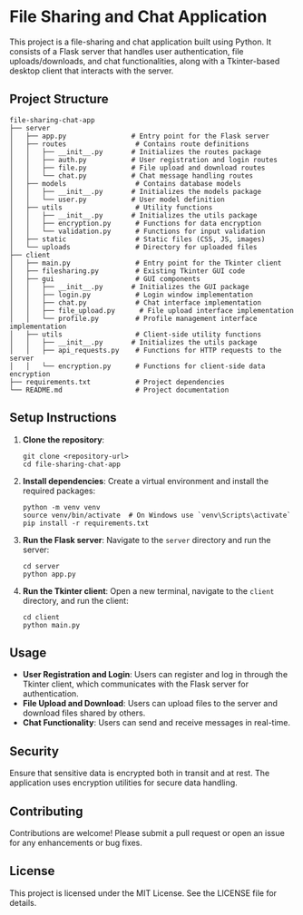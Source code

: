 # File Sharing and Chat Application

This project is a file-sharing and chat application built using Python. It consists of a Flask server that handles user authentication, file uploads/downloads, and chat functionalities, along with a Tkinter-based desktop client that interacts with the server.

## Project Structure

```
file-sharing-chat-app
├── server
│   ├── app.py                # Entry point for the Flask server
│   ├── routes                 # Contains route definitions
│   │   ├── __init__.py       # Initializes the routes package
│   │   ├── auth.py           # User registration and login routes
│   │   ├── file.py           # File upload and download routes
│   │   └── chat.py           # Chat message handling routes
│   ├── models                 # Contains database models
│   │   ├── __init__.py       # Initializes the models package
│   │   └── user.py           # User model definition
│   ├── utils                  # Utility functions
│   │   ├── __init__.py       # Initializes the utils package
│   │   ├── encryption.py      # Functions for data encryption
│   │   └── validation.py      # Functions for input validation
│   ├── static                 # Static files (CSS, JS, images)
│   └── uploads                # Directory for uploaded files
├── client
│   ├── main.py                # Entry point for the Tkinter client
│   ├── filesharing.py         # Existing Tkinter GUI code
│   ├── gui                    # GUI components
│   │   ├── __init__.py       # Initializes the GUI package
│   │   ├── login.py           # Login window implementation
│   │   ├── chat.py            # Chat interface implementation
│   │   ├── file_upload.py      # File upload interface implementation
│   │   └── profile.py         # Profile management interface implementation
│   ├── utils                  # Client-side utility functions
│   │   ├── __init__.py       # Initializes the utils package
│   │   ├── api_requests.py    # Functions for HTTP requests to the server
│   │   └── encryption.py      # Functions for client-side data encryption
├── requirements.txt           # Project dependencies
└── README.md                  # Project documentation
```

## Setup Instructions

1. **Clone the repository**:
   ```
   git clone <repository-url>
   cd file-sharing-chat-app
   ```

2. **Install dependencies**:
   Create a virtual environment and install the required packages:
   ```
   python -m venv venv
   source venv/bin/activate  # On Windows use `venv\Scripts\activate`
   pip install -r requirements.txt
   ```

3. **Run the Flask server**:
   Navigate to the `server` directory and run the server:
   ```
   cd server
   python app.py
   ```

4. **Run the Tkinter client**:
   Open a new terminal, navigate to the `client` directory, and run the client:
   ```
   cd client
   python main.py
   ```

## Usage

- **User Registration and Login**: Users can register and log in through the Tkinter client, which communicates with the Flask server for authentication.
- **File Upload and Download**: Users can upload files to the server and download files shared by others.
- **Chat Functionality**: Users can send and receive messages in real-time.

## Security

Ensure that sensitive data is encrypted both in transit and at rest. The application uses encryption utilities for secure data handling.

## Contributing

Contributions are welcome! Please submit a pull request or open an issue for any enhancements or bug fixes.

## License

This project is licensed under the MIT License. See the LICENSE file for details.